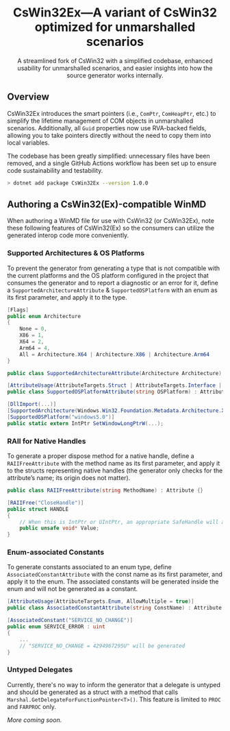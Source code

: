 <h1 align="center">CsWin32Ex—A variant of CsWin32 optimized for unmarshalled scenarios</h1>
<p align="center">A streamlined fork of CsWin32 with a simplified codebase, enhanced usability for unmarshalled scenarios, and easier insights into how the source generator works internally.</p>

## Overview

CsWin32Ex introduces the smart pointers (i.e., `ComPtr`, `ComHeapPtr`, etc.) to simplify the lifetime management of COM objects in unmarshalled scenarios.
Additionally, all `Guid` properties now use RVA-backed fields, allowing you to take pointers directly without the need to copy them into local variables.

The codebase has been greatly simplified: unnecessary files have been removed, and a single GitHub Actions workflow has been set up to ensure code sustainability and testability.

```bash
> dotnet add package CsWin32Ex --version 1.0.0
```

## Authoring a CsWin32(Ex)-compatible WinMD

When authoring a WinMD file for use with CsWin32 (or CsWin32Ex), note these following features of CsWin32(Ex) so the consumers can utilize the generated interop code more conveniently.

### Supported Architectures & OS Platforms

To prevent the generator from generating a type that is not compatible with the current platforms and the OS platform configured in the project that consumes the generator and to report a diagnostic or an error for it, define a `SupportedArchitectureAttribute` & `SupportedOSPlatform` with an enum as its first parameter, and apply it to the type.

```cs
[Flags]
public enum Architecture
{
    None = 0,
    X86 = 1,
    X64 = 2,
    Arm64 = 4,
    All = Architecture.X64 | Architecture.X86 | Architecture.Arm64
}

public class SupportedArchitectureAttribute(Architecture Architecture) : Attribute { }
```

```cs
[AttributeUsage(AttributeTargets.Struct | AttributeTargets.Interface | AttributeTargets.Method, AllowMultiple = false)]
public class SupportedOSPlatformAttribute(string OSPlatform) : Attribute { }
```

```cs
[DllImport(...)]
[SupportedArchitecture(Windows.Win32.Foundation.Metadata.Architecture.X64 | Windows.Win32.Foundation.Metadata.Architecture.Arm64)]
[SupportedOSPlatform("windows5.0")]
public static extern IntPtr SetWindowLongPtrW(...);
```

### RAII for Native Handles

To generate a proper dispose method for a native handle, define a `RAIIFreeAttribute` with the method name as its first parameter, and apply it to the structs representing native handles (the generator only checks for the attribute’s name; its origin does not matter).

```cs
public class RAIIFreeAttribute(string MethodName) : Attribute {}
```

```cs
[RAIIFree("CloseHandle")]
public struct HANDLE
{
    // When this is IntPtr or UIntPtr, an appropriate SafeHandle will also be generated.
    public unsafe void* Value;
}
```

### Enum-associated Constants

To generate constants associated to an enum type, define `AssociatedConstantAttribute` with the const name as its first parameter, and apply it to the enum. The associated constants will be generated inside the enum and will not be generated as a constant.

```cs
[AttributeUsage(AttributeTargets.Enum, AllowMultiple = true)]
public class AssociatedConstantAttribute(string ConstName) : Attribute { }
```

```cs
[AssociatedConstant("SERVICE_NO_CHANGE")]
public enum SERVICE_ERROR : uint
{
	...
    // "SERVICE_NO_CHANGE = 4294967295U" will be generated
}
```

### Untyped Delegates

Currently, there's no way to inform the generator that a delegate is untyped and should be generated as a struct with a method that calls `Marshal.GetDelegateForFunctionPointer<T>()`. This feature is limited to `PROC` and `FARPROC` only.

_More coming soon._
